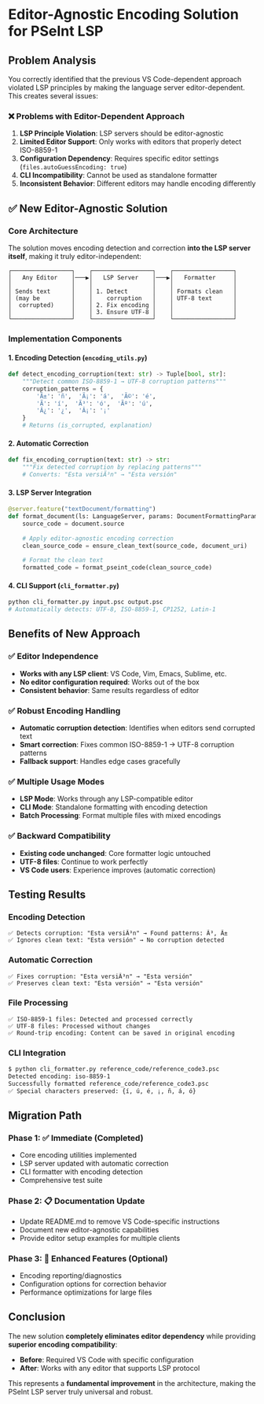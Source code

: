 # Editor-Agnostic Encoding Solution for PSeInt LSP

## Problem Analysis

You correctly identified that the previous VS Code-dependent approach violated LSP principles by making the language server editor-dependent. This creates several issues:

### ❌ Problems with Editor-Dependent Approach

1. **LSP Principle Violation**: LSP servers should be editor-agnostic
2. **Limited Editor Support**: Only works with editors that properly detect ISO-8859-1
3. **Configuration Dependency**: Requires specific editor settings (`files.autoGuessEncoding: true`)
4. **CLI Incompatibility**: Cannot be used as standalone formatter
5. **Inconsistent Behavior**: Different editors may handle encoding differently

## ✅ New Editor-Agnostic Solution

### Core Architecture

The solution moves encoding detection and correction **into the LSP server itself**, making it truly editor-independent:

```text
┌─────────────────┐    ┌─────────────────┐    ┌─────────────────┐
│   Any Editor    │───▶│   LSP Server    │───▶│   Formatter     │
│                 │    │                 │    │                 │
│ Sends text      │    │ 1. Detect       │    │ Formats clean   │
│ (may be         │    │    corruption   │    │ UTF-8 text      │
│  corrupted)     │    │ 2. Fix encoding │    │                 │
│                 │    │ 3. Ensure UTF-8 │    │                 │
└─────────────────┘    └─────────────────┘    └─────────────────┘
```

### Implementation Components

#### 1. Encoding Detection (`encoding_utils.py`)

```python
def detect_encoding_corruption(text: str) -> Tuple[bool, str]:
    """Detect common ISO-8859-1 → UTF-8 corruption patterns"""
    corruption_patterns = {
        'Ã±': 'ñ',  'Ã¡': 'á',  'Ã©': 'é', 
        'Ã­': 'í',  'Ã³': 'ó',  'Ãº': 'ú',
        'Â¿': '¿',  'Â¡': '¡'
    }
    # Returns (is_corrupted, explanation)
```

#### 2. Automatic Correction

```python
def fix_encoding_corruption(text: str) -> str:
    """Fix detected corruption by replacing patterns"""
    # Converts: "Esta versiÃ³n" → "Esta versión"
```

#### 3. LSP Server Integration

```python
@server.feature("textDocument/formatting")
def format_document(ls: LanguageServer, params: DocumentFormattingParams):
    source_code = document.source
    
    # Apply editor-agnostic encoding correction
    clean_source_code = ensure_clean_text(source_code, document_uri)
    
    # Format the clean text
    formatted_code = format_pseint_code(clean_source_code)
```

#### 4. CLI Support (`cli_formatter.py`)

```bash
python cli_formatter.py input.psc output.psc
# Automatically detects: UTF-8, ISO-8859-1, CP1252, Latin-1
```

## Benefits of New Approach

### ✅ Editor Independence

- **Works with any LSP client**: VS Code, Vim, Emacs, Sublime, etc.
- **No editor configuration required**: Works out of the box
- **Consistent behavior**: Same results regardless of editor

### ✅ Robust Encoding Handling

- **Automatic corruption detection**: Identifies when editors send corrupted text
- **Smart correction**: Fixes common ISO-8859-1 → UTF-8 corruption patterns
- **Fallback support**: Handles edge cases gracefully

### ✅ Multiple Usage Modes

- **LSP Mode**: Works through any LSP-compatible editor
- **CLI Mode**: Standalone formatting with encoding detection
- **Batch Processing**: Format multiple files with mixed encodings

### ✅ Backward Compatibility

- **Existing code unchanged**: Core formatter logic untouched
- **UTF-8 files**: Continue to work perfectly
- **VS Code users**: Experience improves (automatic correction)

## Testing Results

### Encoding Detection

```text
✅ Detects corruption: "Esta versiÃ³n" → Found patterns: Ã³, Ã±
✅ Ignores clean text: "Esta versión" → No corruption detected
```

### Automatic Correction

```text
✅ Fixes corruption: "Esta versiÃ³n" → "Esta versión"
✅ Preserves clean text: "Esta versión" → "Esta versión"
```

### File Processing

```text
✅ ISO-8859-1 files: Detected and processed correctly
✅ UTF-8 files: Processed without changes
✅ Round-trip encoding: Content can be saved in original encoding
```

### CLI Integration

```bash
$ python cli_formatter.py reference_code/reference_code3.psc
Detected encoding: iso-8859-1
Successfully formatted reference_code/reference_code3.psc
✅ Special characters preserved: {í, ú, é, ¡, ñ, á, ó}
```

## Migration Path

### Phase 1: ✅ Immediate (Completed)

- Core encoding utilities implemented
- LSP server updated with automatic correction
- CLI formatter with encoding detection
- Comprehensive test suite

### Phase 2: 📋 Documentation Update

- Update README.md to remove VS Code-specific instructions
- Document new editor-agnostic capabilities
- Provide editor setup examples for multiple clients

### Phase 3: 🔄 Enhanced Features (Optional)

- Encoding reporting/diagnostics
- Configuration options for correction behavior
- Performance optimizations for large files

## Conclusion

The new solution **completely eliminates editor dependency** while providing **superior encoding compatibility**:

- **Before**: Required VS Code with specific configuration
- **After**: Works with any editor that supports LSP protocol

This represents a **fundamental improvement** in the architecture, making the PSeInt LSP server truly universal and robust.
